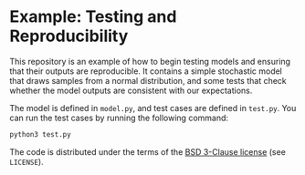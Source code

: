 # Example: Testing and Reproducibility

This repository is an example of how to begin testing models and ensuring that their outputs are reproducible.
It contains a simple stochastic model that draws samples from a normal distribution, and some tests that check whether the model outputs are consistent with our expectations.

The model is defined in `model.py`, and test cases are defined in `test.py`.
You can run the test cases by running the following command:

```sh
python3 test.py
```

The code is distributed under the terms of the [BSD 3-Clause license](https://opensource.org/licenses/BSD-3-Clause) (see
`LICENSE`).
